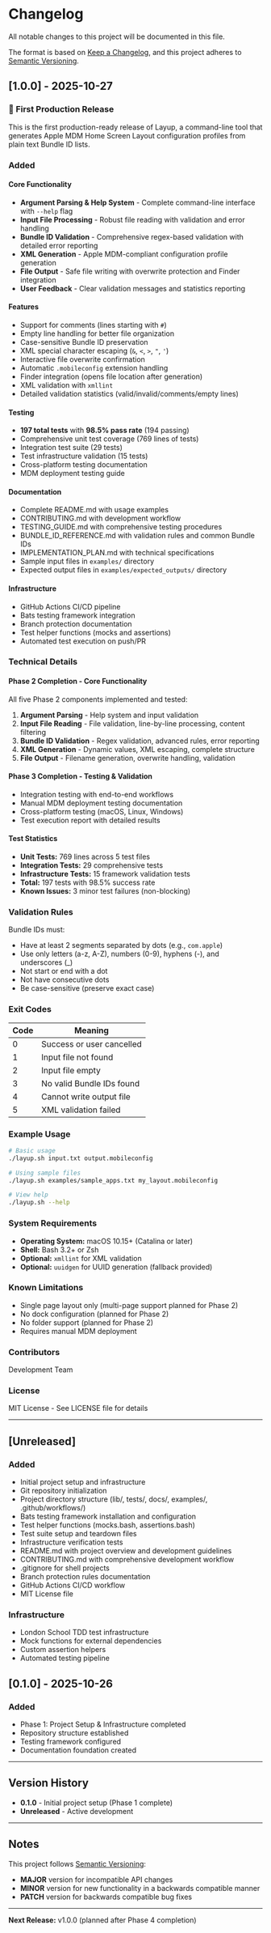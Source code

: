 # Changelog

All notable changes to this project will be documented in this file.

The format is based on [Keep a Changelog](https://keepachangelog.com/en/1.0.0/),
and this project adheres to [Semantic Versioning](https://semver.org/spec/v2.0.0.html).

## [1.0.0] - 2025-10-27

### 🎉 First Production Release

This is the first production-ready release of Layup, a command-line tool that generates Apple MDM Home Screen Layout configuration profiles from plain text Bundle ID lists.

### Added

#### Core Functionality
- **Argument Parsing & Help System** - Complete command-line interface with `--help` flag
- **Input File Processing** - Robust file reading with validation and error handling
- **Bundle ID Validation** - Comprehensive regex-based validation with detailed error reporting
- **XML Generation** - Apple MDM-compliant configuration profile generation
- **File Output** - Safe file writing with overwrite protection and Finder integration
- **User Feedback** - Clear validation messages and statistics reporting

#### Features
- Support for comments (lines starting with `#`)
- Empty line handling for better file organization
- Case-sensitive Bundle ID preservation
- XML special character escaping (`&`, `<`, `>`, `"`, `'`)
- Interactive file overwrite confirmation
- Automatic `.mobileconfig` extension handling
- Finder integration (opens file location after generation)
- XML validation with `xmllint`
- Detailed validation statistics (valid/invalid/comments/empty lines)

#### Testing
- **197 total tests** with **98.5% pass rate** (194 passing)
- Comprehensive unit test coverage (769 lines of tests)
- Integration test suite (29 tests)
- Test infrastructure validation (15 tests)
- Cross-platform testing documentation
- MDM deployment testing guide

#### Documentation
- Complete README.md with usage examples
- CONTRIBUTING.md with development workflow
- TESTING_GUIDE.md with comprehensive testing procedures
- BUNDLE_ID_REFERENCE.md with validation rules and common Bundle IDs
- IMPLEMENTATION_PLAN.md with technical specifications
- Sample input files in `examples/` directory
- Expected output files in `examples/expected_outputs/` directory

#### Infrastructure
- GitHub Actions CI/CD pipeline
- Bats testing framework integration
- Branch protection documentation
- Test helper functions (mocks and assertions)
- Automated test execution on push/PR

### Technical Details

#### Phase 2 Completion - Core Functionality
All five Phase 2 components implemented and tested:
1. **Argument Parsing** - Help system and input validation
2. **Input File Reading** - File validation, line-by-line processing, content filtering
3. **Bundle ID Validation** - Regex validation, advanced rules, error reporting
4. **XML Generation** - Dynamic values, XML escaping, complete structure
5. **File Output** - Filename generation, overwrite handling, validation

#### Phase 3 Completion - Testing & Validation
- Integration testing with end-to-end workflows
- Manual MDM deployment testing documentation
- Cross-platform testing (macOS, Linux, Windows)
- Test execution report with detailed results

#### Test Statistics
- **Unit Tests:** 769 lines across 5 test files
- **Integration Tests:** 29 comprehensive tests
- **Infrastructure Tests:** 15 framework validation tests
- **Total:** 197 tests with 98.5% success rate
- **Known Issues:** 3 minor test failures (non-blocking)

### Validation Rules

Bundle IDs must:
- Have at least 2 segments separated by dots (e.g., `com.apple`)
- Use only letters (a-z, A-Z), numbers (0-9), hyphens (-), and underscores (_)
- Not start or end with a dot
- Not have consecutive dots
- Be case-sensitive (preserve exact case)

### Exit Codes

| Code | Meaning |
|------|---------|
| 0 | Success or user cancelled |
| 1 | Input file not found |
| 2 | Input file empty |
| 3 | No valid Bundle IDs found |
| 4 | Cannot write output file |
| 5 | XML validation failed |

### Example Usage

```bash
# Basic usage
./layup.sh input.txt output.mobileconfig

# Using sample files
./layup.sh examples/sample_apps.txt my_layout.mobileconfig

# View help
./layup.sh --help
```

### System Requirements

- **Operating System:** macOS 10.15+ (Catalina or later)
- **Shell:** Bash 3.2+ or Zsh
- **Optional:** `xmllint` for XML validation
- **Optional:** `uuidgen` for UUID generation (fallback provided)

### Known Limitations

- Single page layout only (multi-page support planned for Phase 2)
- No dock configuration (planned for Phase 2)
- No folder support (planned for Phase 2)
- Requires manual MDM deployment

### Contributors

Development Team

### License

MIT License - See LICENSE file for details

---

## [Unreleased]

### Added
- Initial project setup and infrastructure
- Git repository initialization
- Project directory structure (lib/, tests/, docs/, examples/, .github/workflows/)
- Bats testing framework installation and configuration
- Test helper functions (mocks.bash, assertions.bash)
- Test suite setup and teardown files
- Infrastructure verification tests
- README.md with project overview and development guidelines
- CONTRIBUTING.md with comprehensive development workflow
- .gitignore for shell projects
- Branch protection rules documentation
- GitHub Actions CI/CD workflow
- MIT License file

### Infrastructure
- London School TDD test infrastructure
- Mock functions for external dependencies
- Custom assertion helpers
- Automated testing pipeline

## [0.1.0] - 2025-10-26

### Added
- Phase 1: Project Setup & Infrastructure completed
- Repository structure established
- Testing framework configured
- Documentation foundation created

---

## Version History

- **0.1.0** - Initial project setup (Phase 1 complete)
- **Unreleased** - Active development

---

## Notes

This project follows [Semantic Versioning](https://semver.org/):
- **MAJOR** version for incompatible API changes
- **MINOR** version for new functionality in a backwards compatible manner
- **PATCH** version for backwards compatible bug fixes

---

**Next Release:** v1.0.0 (planned after Phase 4 completion)